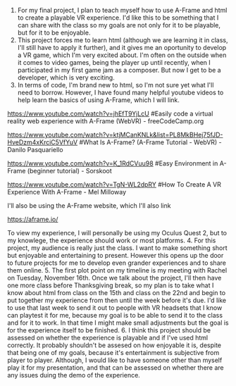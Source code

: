 1. For my final project, I plan to teach myself how to use A-Frame and html to create a playable VR experience. I'd like this to be something that I can share with the class so my goals are not only for it to be playable, but for it to be enjoyable.
2. This project forces me to learn html (although we are learning it in class, I'll still have to apply it further), and it gives me an oportunity to develop a VR game, which I'm very excited about. I'm often on the outside when it comes to video games, being the player up until recently, when I participated in my first game jam as a composer. But now I get to be a developer, which is very exciting.
3. In terms of code, I'm brand new to html, so I'm not sure yet what I'll need to borrow. However, I have found many helpful youtube videos to help learn the basics of using A-Frame, which I will link.

https://www.youtube.com/watch?v=jhEfT9YjLcU
#Easily code a virtual reality web experience with A-Frame (WebVR) - freeCodeCamp.org

https://www.youtube.com/watch?v=ktjMCanKNLk&list=PL8MkBHej75fJD-HveDzm4xKrciC5VfYuV
#What Is A-Frame? (A-Frame Tutorial - WebVR) - Danilo Pasquariello

https://www.youtube.com/watch?v=K_1RdCVuu98
#Easy Environment in A-Frame (beginner tutorial) - Sorskoot

https://www.youtube.com/watch?v=TgN-WL2dpRY
#How To Create A VR Experience With A-Frame - Mel Milloway

I'll also be using the A-Frame website, which I'll also link

https://aframe.io/

To view my experience, I will personally be using my Oculus Quest 2, but to my knowlege, the experience should work or most platforms.
4. For this project, my audience is really just the class. I want to make something short but enjoyable and entertaining to present. However this opens up the door to future projects for me to develop even grander experiences and to share them online.
5. The first plot point on my timeline is my meeting with Rachel on Tuesday, November 16th. Once we talk about the project, I'll then have one more class before Thanksgiving break, so my plan is to take what I know about html from class on the 15th and class on the 22nd and begin to put together my experience from then until the week before it's due. I'd like to use that last week to send it out to people with VR headsets that I know can playtest it for me, because my goal is to be able to send it to the class and for it to work. In that time I might make small adjustments but the goal is for the experience itself to be finished.
6. I think this project should be assessed on whether the experience is playable and if I've used html correctly. It probably shouldn't be assesed on how enjoyable it is, despite that being one of my goals, because it's entertainment is subjective from player to player. Although, I would like to have someone other than myself play it for my presentation, and that can be assessed on whether there are any issues duing the demo of the experience.
